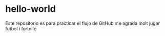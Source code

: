 # hello-world
Este repositorio es para practicar el flujo de GitHub
me agrada molt jugar futbol i fortnite
